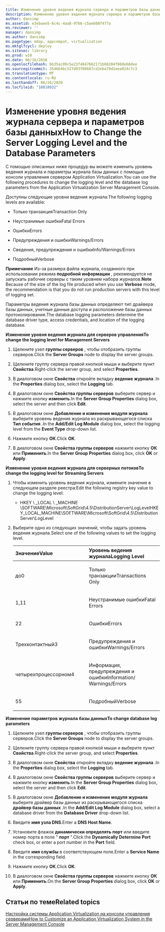 ```yaml
---
title: Изменение уровня ведения журнала сервера и параметров базы данных
description: Изменение уровня ведения журнала сервера и параметров базы данных
author: dansimp
ms.assetid: e3ebaee5-6c4c-4aa8-9766-c5aeb00f477a
ms.reviewer: ''
manager: dansimp
ms.author: dansimp
ms.pagetype: mdop, appcompat, virtualization
ms.mktglfcycl: deploy
ms.sitesec: library
ms.prod: w10
ms.date: 06/16/2016
ms.openlocfilehash: bb35ac09c5e23f4847662171b68284f868e66dee
ms.sourcegitcommit: 354664bc527d93f80687cd2eba70d1eea024c7c3
ms.translationtype: MT
ms.contentlocale: ru-RU
ms.lasthandoff: 06/26/2020
ms.locfileid: "10818032"
---
```

# <span data-ttu-id="4b3bc-103">Изменение уровня ведения журнала сервера и параметров базы данных</span><span class="sxs-lookup"><span data-stu-id="4b3bc-103">How to Change the Server Logging Level and the Database Parameters</span></span>


<span data-ttu-id="4b3bc-104">С помощью описанных ниже процедур вы можете изменить уровень ведения журнала и параметры журнала базы данных с помощью консоли управления сервером Application Virtualization.</span><span class="sxs-lookup"><span data-stu-id="4b3bc-104">You can use the following procedures to change the logging level and the database log parameters from the Application Virtualization Server Management Console.</span></span>

<span data-ttu-id="4b3bc-105">Доступны следующие уровни ведения журнала:</span><span class="sxs-lookup"><span data-stu-id="4b3bc-105">The following logging levels are available:</span></span>

-   <span data-ttu-id="4b3bc-106">Только транзакция</span><span class="sxs-lookup"><span data-stu-id="4b3bc-106">Transaction Only</span></span>

-   <span data-ttu-id="4b3bc-107">Неустранимые ошибки</span><span class="sxs-lookup"><span data-stu-id="4b3bc-107">Fatal Errors</span></span>

-   <span data-ttu-id="4b3bc-108">Ошибки</span><span class="sxs-lookup"><span data-stu-id="4b3bc-108">Errors</span></span>

-   <span data-ttu-id="4b3bc-109">Предупреждения и ошибки</span><span class="sxs-lookup"><span data-stu-id="4b3bc-109">Warnings/Errors</span></span>

-   <span data-ttu-id="4b3bc-110">Сведения, предупреждения и ошибки</span><span class="sxs-lookup"><span data-stu-id="4b3bc-110">Info/Warnings/Errors</span></span>

-   <span data-ttu-id="4b3bc-111">Подробный</span><span class="sxs-lookup"><span data-stu-id="4b3bc-111">Verbose</span></span>

<span data-ttu-id="4b3bc-112">**Примечание**  Из-за размера файла журнала, созданного при использовании режима **подробной информации** , рекомендуется не запускать рабочие серверы с таким уровнем набора журналов.</span><span class="sxs-lookup"><span data-stu-id="4b3bc-112">**Note** Because of the size of the log file produced when you use **Verbose** mode, the recommendation is that you do not run production servers with this level of logging set.</span></span>

 

<span data-ttu-id="4b3bc-113">Параметры ведения журнала базы данных определяют тип драйвера базы данных, учетные данные доступа и расположение базы данных протоколирования.</span><span class="sxs-lookup"><span data-stu-id="4b3bc-113">The database logging parameters determine the database driver type, access credentials, and location of the logging database.</span></span>

**<span data-ttu-id="4b3bc-114">Изменение уровня ведения журнала для серверов управления</span><span class="sxs-lookup"><span data-stu-id="4b3bc-114">To change the logging level for Management Servers</span></span>**

1.  <span data-ttu-id="4b3bc-115">Щелкните узел **группы серверов** , чтобы отобразить группы серверов.</span><span class="sxs-lookup"><span data-stu-id="4b3bc-115">Click the **Server Groups** node to display the server groups.</span></span>

2.  <span data-ttu-id="4b3bc-116">Щелкните группу сервера правой кнопкой мыши и выберите пункт **Свойства**.</span><span class="sxs-lookup"><span data-stu-id="4b3bc-116">Right-click the server group, and select **Properties**.</span></span>

3.  <span data-ttu-id="4b3bc-117">В диалоговом окне **Свойства** откройте вкладку **ведение журнала** .</span><span class="sxs-lookup"><span data-stu-id="4b3bc-117">In the **Properties** dialog box, select the **Logging** tab.</span></span>

4.  <span data-ttu-id="4b3bc-118">В диалоговом окне **Свойства группы серверов** выберите сервер и нажмите кнопку **изменить**.</span><span class="sxs-lookup"><span data-stu-id="4b3bc-118">In the **Server Group Properties** dialog box, select the server and then click **Edit**.</span></span>

5.  <span data-ttu-id="4b3bc-119">В диалоговом окне **Добавление и изменение модуля журнала** выберите уровень ведения журнала из раскрывающегося списка **Тип события** .</span><span class="sxs-lookup"><span data-stu-id="4b3bc-119">In the **Add/Edit Log Module** dialog box, select the logging level from the **Event Type** drop-down list.</span></span>

6.  <span data-ttu-id="4b3bc-120">Нажмите кнопку **ОК**.</span><span class="sxs-lookup"><span data-stu-id="4b3bc-120">Click **OK**.</span></span>

7.  <span data-ttu-id="4b3bc-121">В диалоговом окне **Свойства группы серверов** нажмите кнопку **ОК** или **Применить**.</span><span class="sxs-lookup"><span data-stu-id="4b3bc-121">In the **Server Group Properties** dialog box, click **OK** or **Apply**.</span></span>

**<span data-ttu-id="4b3bc-122">Изменение уровня ведения журнала для серверных потоков</span><span class="sxs-lookup"><span data-stu-id="4b3bc-122">To change the logging level for Streaming Servers</span></span>**

1.  <span data-ttu-id="4b3bc-123">Чтобы изменить уровень ведения журнала, измените значение в следующем разделе реестра:</span><span class="sxs-lookup"><span data-stu-id="4b3bc-123">Edit the following registry key value to change the logging level:</span></span>

    -   <span data-ttu-id="4b3bc-124">HKEY \ _LOCAL \ _MACHINE \\SOFTWARE\\Microsoft\\SoftGrid\\4.5\\DistributionServer\\LogLevel</span><span class="sxs-lookup"><span data-stu-id="4b3bc-124">HKEY\_LOCAL\_MACHINE\\SOFTWARE\\Microsoft\\SoftGrid\\4.5\\DistributionServer\\LogLevel</span></span>

2.  <span data-ttu-id="4b3bc-125">Выберите одно из следующих значений, чтобы задать уровень ведения журнала.</span><span class="sxs-lookup"><span data-stu-id="4b3bc-125">Select one of the following values to set the logging level.</span></span>

    <table>
    <colgroup>
    <col width="50%" />
    <col width="50%" />
    </colgroup>
    <thead>
    <tr class="header">
    <th align="left"><span data-ttu-id="4b3bc-126">Значение</span><span class="sxs-lookup"><span data-stu-id="4b3bc-126">Value</span></span></th>
    <th align="left"><span data-ttu-id="4b3bc-127">Уровень ведения журнала</span><span class="sxs-lookup"><span data-stu-id="4b3bc-127">Logging Level</span></span></th>
    </tr>
    </thead>
    <tbody>
    <tr class="odd">
    <td align="left"><p><span data-ttu-id="4b3bc-128">до</span><span class="sxs-lookup"><span data-stu-id="4b3bc-128">0</span></span></p></td>
    <td align="left"><p><span data-ttu-id="4b3bc-129">Только транзакции</span><span class="sxs-lookup"><span data-stu-id="4b3bc-129">Transactions Only</span></span></p></td>
    </tr>
    <tr class="even">
    <td align="left"><p><span data-ttu-id="4b3bc-130">1,1</span><span class="sxs-lookup"><span data-stu-id="4b3bc-130">1</span></span></p></td>
    <td align="left"><p><span data-ttu-id="4b3bc-131">Неустранимые ошибки</span><span class="sxs-lookup"><span data-stu-id="4b3bc-131">Fatal Errors</span></span></p></td>
    </tr>
    <tr class="odd">
    <td align="left"><p><span data-ttu-id="4b3bc-132">2</span><span class="sxs-lookup"><span data-stu-id="4b3bc-132">2</span></span></p></td>
    <td align="left"><p><span data-ttu-id="4b3bc-133">Ошибки</span><span class="sxs-lookup"><span data-stu-id="4b3bc-133">Errors</span></span></p></td>
    </tr>
    <tr class="even">
    <td align="left"><p><span data-ttu-id="4b3bc-134">Трехконтактный</span><span class="sxs-lookup"><span data-stu-id="4b3bc-134">3</span></span></p></td>
    <td align="left"><p><span data-ttu-id="4b3bc-135">Предупреждения и ошибки</span><span class="sxs-lookup"><span data-stu-id="4b3bc-135">Warnings/Errors</span></span></p></td>
    </tr>
    <tr class="odd">
    <td align="left"><p><span data-ttu-id="4b3bc-136">четырехпроцессорном</span><span class="sxs-lookup"><span data-stu-id="4b3bc-136">4</span></span></p></td>
    <td align="left"><p><span data-ttu-id="4b3bc-137">Информация, предупреждения и ошибки</span><span class="sxs-lookup"><span data-stu-id="4b3bc-137">Information/ Warnings/Errors</span></span></p></td>
    </tr>
    <tr class="even">
    <td align="left"><p><span data-ttu-id="4b3bc-138">5</span><span class="sxs-lookup"><span data-stu-id="4b3bc-138">5</span></span></p></td>
    <td align="left"><p><span data-ttu-id="4b3bc-139">Подробный</span><span class="sxs-lookup"><span data-stu-id="4b3bc-139">Verbose</span></span></p></td>
    </tr>
    </tbody>
    </table>

     

**<span data-ttu-id="4b3bc-140">Изменение параметров журнала базы данных</span><span class="sxs-lookup"><span data-stu-id="4b3bc-140">To change database log parameters</span></span>**

1.  <span data-ttu-id="4b3bc-141">Щелкните узел **группы серверов** , чтобы отобразить группы серверов.</span><span class="sxs-lookup"><span data-stu-id="4b3bc-141">Click the **Server Groups** node to display the server groups.</span></span>

2.  <span data-ttu-id="4b3bc-142">Щелкните группу сервера правой кнопкой мыши и выберите пункт **Свойства**.</span><span class="sxs-lookup"><span data-stu-id="4b3bc-142">Right-click the server group, and select **Properties**.</span></span>

3.  <span data-ttu-id="4b3bc-143">В диалоговом окне **Свойства** откройте вкладку **ведение журнала** .</span><span class="sxs-lookup"><span data-stu-id="4b3bc-143">In the **Properties** dialog box, select the **Logging** tab.</span></span>

4.  <span data-ttu-id="4b3bc-144">В диалоговом окне **Свойства группы серверов** выберите сервер и нажмите кнопку **изменить**.</span><span class="sxs-lookup"><span data-stu-id="4b3bc-144">In the **Server Group Properties** dialog box, select the server and then click **Edit**.</span></span>

5.  <span data-ttu-id="4b3bc-145">В диалоговом окне **Добавление и изменение модуля журнала** выберите драйвер базы данных из раскрывающегося списка **драйвер базы данных** .</span><span class="sxs-lookup"><span data-stu-id="4b3bc-145">In the **Add/Edit Log Module** dialog box, select a database driver from the **Database Driver** drop-down list.</span></span>

6.  <span data-ttu-id="4b3bc-146">Введите **имя узла DNS**.</span><span class="sxs-lookup"><span data-stu-id="4b3bc-146">Enter a **DNS Host Name**.</span></span>

7.  <span data-ttu-id="4b3bc-147">Установите флажок **динамически определять порт** или введите номер порта в поле " **порт** ".</span><span class="sxs-lookup"><span data-stu-id="4b3bc-147">Click the **Dynamically Determine Port** check box, or enter a port number in the **Port** field.</span></span>

8.  <span data-ttu-id="4b3bc-148">Введите **имя службы** в соответствующем поле.</span><span class="sxs-lookup"><span data-stu-id="4b3bc-148">Enter a **Service Name** in the corresponding field.</span></span>

9.  <span data-ttu-id="4b3bc-149">Нажмите кнопку **ОК**.</span><span class="sxs-lookup"><span data-stu-id="4b3bc-149">Click **OK**.</span></span>

10. <span data-ttu-id="4b3bc-150">В диалоговом окне **Свойства группы серверов** нажмите кнопку **ОК** или **Применить**.</span><span class="sxs-lookup"><span data-stu-id="4b3bc-150">On the **Server Group Properties** dialog box, click **OK** or **Apply**.</span></span>

## <span data-ttu-id="4b3bc-151">Статьи по теме</span><span class="sxs-lookup"><span data-stu-id="4b3bc-151">Related topics</span></span>


[<span data-ttu-id="4b3bc-152">Настройка системы Application Virtualization на консоли управления серверами</span><span class="sxs-lookup"><span data-stu-id="4b3bc-152">How to Customize an Application Virtualization System in the Server Management Console</span></span>](how-to-customize-an-application-virtualization-system-in-the-server-management-console.md)

 

 





